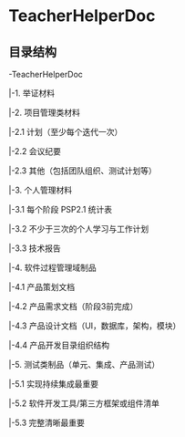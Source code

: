 # TeacherHelperDoc

## 目录结构

-TeacherHelperDoc

 |-1. 举证材料
 
 |-2. 项目管理类材料
 
  |-2.1 计划（至少每个迭代一次）
  
  |-2.2 会议纪要
  
  |-2.3 其他（包括团队组织、测试计划等）
  
 |-3. 个人管理材料
 
  |-3.1 每个阶段 PSP2.1 统计表
  
  |-3.2 不少于三次的个人学习与工作计划
  
  |-3.3 技术报告
  
 |-4. 软件过程管理域制品
 
  |-4.1 产品策划文档
  
  |-4.2 产品需求文档（阶段3前完成）
  
  |-4.3 产品设计文档（UI，数据库，架构，模块）
  
  |-4.4 产品开发目录组织结构
 
 |-5. 测试类制品（单元、集成、产品测试）
  
  |-5.1 实现持续集成最重要
  
  |-5.2 软件开发工具/第三方框架或组件清单
  
  |-5.3 完整清晰最重要
